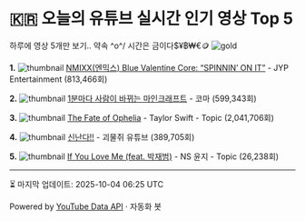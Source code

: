 # 🇰🇷 오늘의 유튜브 실시간 인기 영상 Top 5

하루에 영상 5개만 보기.. 약속 \^o^/ 
시간은 금이다$¥฿₩€🪙
![gold](https://media.tenor.com/your-gif-id.gif)


**1.** ![thumbnail](https://i.ytimg.com/vi/RblIsNFR1j4/default.jpg)
[NMIXX(엔믹스) Blue Valentine Core: “SPINNIN’ ON IT”](https://youtube.com/watch?v=RblIsNFR1j4) - JYP Entertainment (813,466회)

**2.** ![thumbnail](https://i.ytimg.com/vi/zm5MryuYN_M/default.jpg)
[1분마다 사람이 바뀌는 마인크래프트](https://youtube.com/watch?v=zm5MryuYN_M) - 코마 (599,343회)

**3.** ![thumbnail](https://i.ytimg.com/vi/7nVctvQVz0U/default.jpg)
[The Fate of Ophelia](https://youtube.com/watch?v=7nVctvQVz0U) - Taylor Swift - Topic (2,041,706회)

**4.** ![thumbnail](https://i.ytimg.com/vi/TlN4GJwcVF8/default.jpg)
[신난다!!](https://youtube.com/watch?v=TlN4GJwcVF8) - 괴물쥐 유튜브 (389,705회)

**5.** ![thumbnail](https://i.ytimg.com/vi/fJ2W-oQ5cTk/default.jpg)
[If You Love Me (feat. 박재범)](https://youtube.com/watch?v=fJ2W-oQ5cTk) - NS 윤지 - Topic (26,238회)


---
⏳ 마지막 업데이트: 2025-10-04 06:25 UTC

Powered by [YouTube Data API](https://developers.google.com/youtube/v3/docs/videos/list) · 자동화 봇
